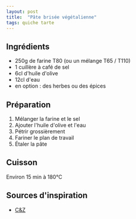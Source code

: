 ```yaml
---
layout: post
title:  "Pâte brisée végétalienne"
tags: quiche tarte
---
```


## Ingrédients

* 250g de farine T80 (ou un mélange T65 / T110)
* 1 cuillère à café de sel
* 6cl d'huile d'olive
* 12cl d'eau
* en option : des herbes ou des épices

## Préparation

1. Mélanger la farine et le sel
1. Ajouter l'huile d'olive et l'eau
1. Pétrir grossièrement
1. Fariner le plan de travail
1. Étaler la pâte

## Cuisson

Environ 15 min à 180°C

## Sources d'inspiration

* [C&Z](https://cnz.to/vf/recettes/bases/pate-a-tarte-facile-a-lhuile-dolive-recette)
